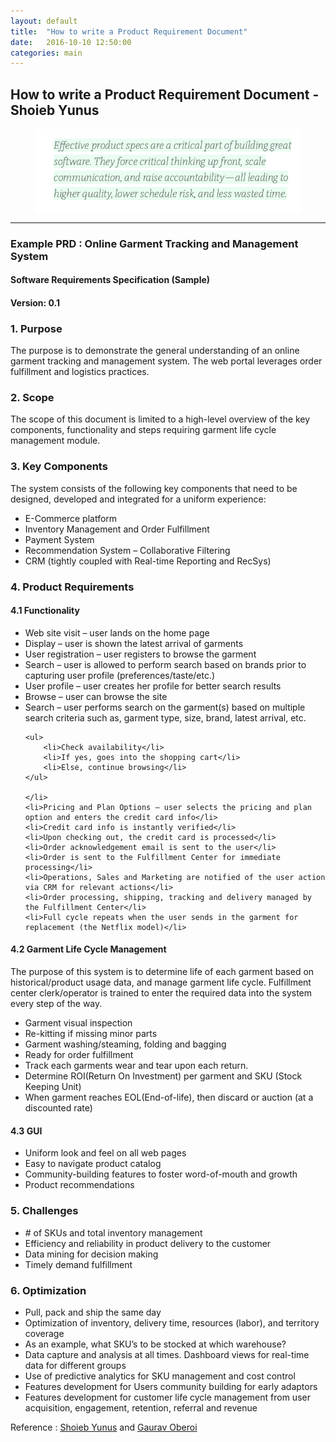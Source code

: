 ```yaml
---
layout: default
title:  "How to write a Product Requirement Document"
date:   2016-10-10 12:50:00
categories: main
---
```


<h2><span>How to write a Product Requirement Document - Shoieb Yunus</span></h2>


<figure><img src="/images/prd.png" title="PRD"></figure>

<hr>

<h3><span>Example PRD : Online Garment Tracking and Management System</span></h3>

<h4>Software Requirements Specification (Sample)</h4>

<h4>Version: 0.1</h4>


<h3>1. Purpose </h3>

The purpose is to demonstrate the general understanding of an online garment tracking and management system. The web portal leverages order fulfillment and logistics practices.  


<h3>2. Scope </h3>

The scope of this document is limited to a high-level overview of the key components, functionality and steps requiring garment life cycle management module.


<h3>3. Key Components </h3>

The system consists of the following key components that need to be designed, developed and integrated for a uniform experience:

<ul>
	<li>E-Commerce platform</li>
	<li>Inventory Management and Order Fulfillment</li>
	<li>Payment System</li>
	<li>Recommendation System – Collaborative Filtering</li>
	<li>CRM (tightly coupled with Real-time Reporting and RecSys)</li>
</ul>


<h3>4. Product Requirements </h3>

<h4>4.1  Functionality</h4>

<ul>
	<li>Web site visit – user lands on the home page</li>
	<li>Display – user is shown the latest arrival of  garments</li>
	<li>User registration – user registers to browse the garment</li>
	<li>Search – user is allowed to perform search based on brands prior to capturing user profile (preferences/taste/etc.)</li>
	<li>User profile – user creates her profile for better search results</li>
	<li>Browse – user can browse the site</li>
	<li>Search – user performs search on the garment(s) based on multiple search criteria such as, garment type, size, brand, latest arrival, etc.

	<ul>
		<li>Check availability</li>
		<li>If yes, goes into the shopping cart</li>
		<li>Else, continue browsing</li>
	</ul>

	</li>
	<li>Pricing and Plan Options – user selects the pricing and plan option and enters the credit card info</li>
	<li>Credit card info is instantly verified</li>
	<li>Upon checking out, the credit card is processed</li>
	<li>Order acknowledgement email is sent to the user</li>
	<li>Order is sent to the Fulfillment Center for immediate processing</li>
	<li>Operations, Sales and Marketing are notified of the user action via CRM for relevant actions</li>
	<li>Order processing, shipping, tracking and delivery managed by the Fulfillment Center</li>
	<li>Full cycle repeats when the user sends in the garment for replacement (the Netflix model)</li>
</ul>	

<h4>4.2  Garment Life Cycle Management</h4>

The purpose of this system is to determine life of each garment based on historical/product usage data, and manage garment life cycle. Fulfillment center clerk/operator is trained to enter the required data into the system every step of the way.

<ul>
	<li>Garment visual inspection</li>
	<li>Re-kitting if missing minor parts</li>
	<li>Garment washing/steaming, folding and bagging</li>
	<li>Ready for order fulfillment</li>
	<li>Track each garments wear and tear upon each return. </li>
	<li>Determine ROI(Return On Investment) per garment and SKU (Stock Keeping Unit)</li>
	<li>When garment reaches EOL(End-of-life), then discard or auction (at a discounted rate)</li>
</ul>

<h4>4.3  GUI</h4>

<ul>
	<li>Uniform look and feel on all web pages</li>
	<li>Easy to navigate product catalog</li>
	<li>Community-building features to foster word-of-mouth and growth </li>
	<li>Product recommendations</li>
</ul>

<h3>5. Challenges</h3>

<ul>
	<li># of SKUs and total inventory management</li>
	<li>Efficiency and reliability in product delivery to the customer</li>
	<li>Data mining for decision making</li>
	<li>Timely demand fulfillment</li>
</ul>

<h3>6. Optimization</h3>

<ul>
	<li>Pull, pack and ship the same day</li>
	<li>Optimization of inventory, delivery time, resources (labor), and territory coverage</li>
	<li>As an example, what SKU’s to be stocked at which warehouse?</li>
	<li>Data capture and analysis at all times. Dashboard views for real-time data for different groups</li>
	<li>Use of predictive analytics for SKU management and cost control</li>
	<li>Features development for Users community building for early adaptors</li>
	<li>Features development for customer life cycle management from user acquisition, engagement, retention, referral and revenue</li>
</ul>


Reference : <a href="https://shoieb.quora.com/How-to-write-a-Product-Requirement-Document-PRD-101-sample" target="_blank">Shoieb Yunus</a> and <a href="https://goberoi.com/on-writing-product-specs-5ca697b992fd#.exaacfsuf" target="_blank">Gaurav Oberoi</a>